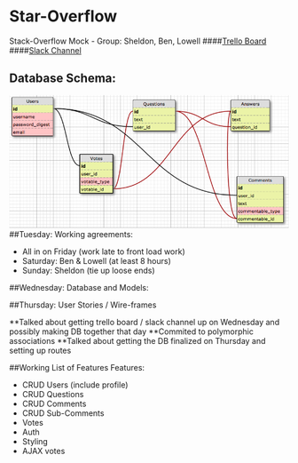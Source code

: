 # Star-Overflow
Stack-Overflow Mock - Group: Sheldon, Ben, Lowell
####[Trello Board](https://trello.com/b/khjN1tud/stack-overflow-mock)
####[Slack Channel](https://copypastateam.slack.com)
## Database Schema:
![alt tag](database.jpg)
##Tuesday:
Working agreements: 
  - All in on Friday (work late to front load work)
  - Saturday: Ben & Lowell (at least 8 hours)
  - Sunday: Sheldon (tie up loose ends)

##Wednesday:
Database and Models:


##Thursday:
User Stories / Wire-frames


**Talked about getting trello board / slack channel up on Wednesday and possibly making DB together that day
**Commited to polymorphic associations
**Talked about getting the DB finalized on Thursday and setting up routes

##Working List of Features
Features:
  - CRUD Users (include profile)
  - CRUD Questions
  - CRUD Comments
  - CRUD Sub-Comments
  - Votes
  - Auth
  - Styling
  - AJAX votes
